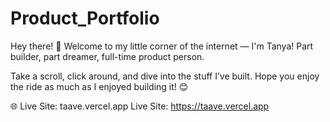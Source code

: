 # Product_Portfolio

Hey there! 👋
Welcome to my little corner of the internet — I'm Tanya!
Part builder, part dreamer, full-time product person.

Take a scroll, click around, and dive into the stuff I’ve built.
Hope you enjoy the ride as much as I enjoyed building it! 😊

🌐 Live Site: taave.vercel.app
Live Site: https://taave.vercel.app

